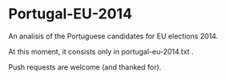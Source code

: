 Portugal-EU-2014
================

An analisis of the Portuguese candidates for EU elections 2014.

At this moment, it consists only in portugal-eu-2014.txt .

Push requests are welcome (and thanked for).
